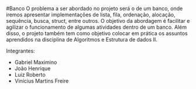 #Banco
O problema a ser abordado no projeto será o de um banco, onde iremos apresentar implementações de lista, fila, ordenação, alocação, sequência, busca, struct, entre outros. O objetivo da abordagem é facilitar e agilizar o funcionamento de algumas atividades dentro de um banco. Além disso, o projeto também tem como objetivo colocar em prática os assuntos aprendidos na disciplina de Algoritmos e Estrutura de dados II.

Integrantes: 
- Gabriel Maximino
- João Henrique
- Luiz Roberto
- Vinícius Martins Freire
